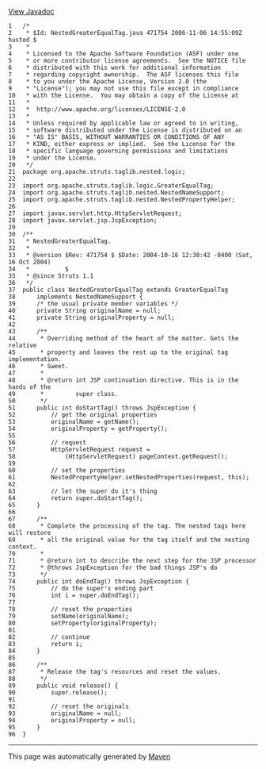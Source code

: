 [View Javadoc](../../../../../../../apidocs/org/apache/struts/taglib/nested/logic/NestedGreaterEqualTag.html.md)


    1   /*
    2    * $Id: NestedGreaterEqualTag.java 471754 2006-11-06 14:55:09Z husted $
    3    *
    4    * Licensed to the Apache Software Foundation (ASF) under one
    5    * or more contributor license agreements.  See the NOTICE file
    6    * distributed with this work for additional information
    7    * regarding copyright ownership.  The ASF licenses this file
    8    * to you under the Apache License, Version 2.0 (the
    9    * "License"); you may not use this file except in compliance
    10   * with the License.  You may obtain a copy of the License at
    11   *
    12   *  http://www.apache.org/licenses/LICENSE-2.0
    13   *
    14   * Unless required by applicable law or agreed to in writing,
    15   * software distributed under the License is distributed on an
    16   * "AS IS" BASIS, WITHOUT WARRANTIES OR CONDITIONS OF ANY
    17   * KIND, either express or implied.  See the License for the
    18   * specific language governing permissions and limitations
    19   * under the License.
    20   */
    21  package org.apache.struts.taglib.nested.logic;
    22  
    23  import org.apache.struts.taglib.logic.GreaterEqualTag;
    24  import org.apache.struts.taglib.nested.NestedNameSupport;
    25  import org.apache.struts.taglib.nested.NestedPropertyHelper;
    26  
    27  import javax.servlet.http.HttpServletRequest;
    28  import javax.servlet.jsp.JspException;
    29  
    30  /**
    31   * NestedGreaterEqualTag.
    32   *
    33   * @version $Rev: 471754 $ $Date: 2004-10-16 12:38:42 -0400 (Sat, 16 Oct 2004)
    34   *          $
    35   * @since Struts 1.1
    36   */
    37  public class NestedGreaterEqualTag extends GreaterEqualTag
    38      implements NestedNameSupport {
    39      /* the usual private member variables */
    40      private String originalName = null;
    41      private String originalProperty = null;
    42  
    43      /**
    44       * Overriding method of the heart of the matter. Gets the relative
    45       * property and leaves the rest up to the original tag implementation.
    46       * Sweet.
    47       *
    48       * @return int JSP continuation directive. This is in the hands of the
    49       *         super class.
    50       */
    51      public int doStartTag() throws JspException {
    52          // get the original properties
    53          originalName = getName();
    54          originalProperty = getProperty();
    55  
    56          // request
    57          HttpServletRequest request =
    58              (HttpServletRequest) pageContext.getRequest();
    59  
    60          // set the properties
    61          NestedPropertyHelper.setNestedProperties(request, this);
    62  
    63          // let the super do it's thing
    64          return super.doStartTag();
    65      }
    66  
    67      /**
    68       * Complete the processing of the tag. The nested tags here will restore
    69       * all the original value for the tag itself and the nesting context.
    70       *
    71       * @return int to describe the next step for the JSP processor
    72       * @throws JspException for the bad things JSP's do
    73       */
    74      public int doEndTag() throws JspException {
    75          // do the super's ending part
    76          int i = super.doEndTag();
    77  
    78          // reset the properties
    79          setName(originalName);
    80          setProperty(originalProperty);
    81  
    82          // continue
    83          return i;
    84      }
    85  
    86      /**
    87       * Release the tag's resources and reset the values.
    88       */
    89      public void release() {
    90          super.release();
    91  
    92          // reset the originals
    93          originalName = null;
    94          originalProperty = null;
    95      }
    96  }

------------------------------------------------------------------------

This page was automatically generated by [Maven](http://maven.apache.org/)
